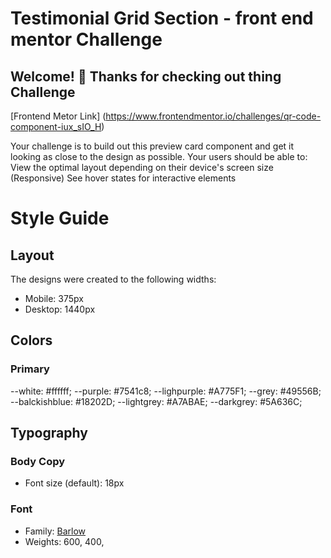 # Testimonial Grid Section - front end mentor Challenge

## Welcome! 👋 Thanks for checking out thing Challenge

[Frontend Metor Link] (https://www.frontendmentor.io/challenges/qr-code-component-iux_sIO_H)

Your challenge is to build out this preview card component and get it looking as close to the design as possible. Your users should be able to:
View the optimal layout depending on their device's screen size (Responsive)
See hover states for interactive elements

# Style Guide

## Layout

The designs were created to the following widths:

- Mobile: 375px
- Desktop: 1440px

## Colors

### Primary

--white: #ffffff;
--purple: #7541c8;
--lighpurple: #A775F1;
--grey: #49556B;
--balckishblue: #18202D;
--lightgrey: #A7ABAE;
--darkgrey: #5A636C;

## Typography

### Body Copy

- Font size (default): 18px

### Font

- Family: [Barlow](https://fonts.google.com/specimen/Barlow?query=Barlow)
- Weights: 600, 400, 

